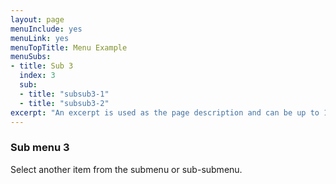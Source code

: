 ```yaml
---
layout: page
menuInclude: yes
menuLink: yes
menuTopTitle: Menu Example
menuSubs:
- title: Sub 3
  index: 3
  sub:
  - title: "subsub3-1"
  - title: "subsub3-2"
excerpt: "An excerpt is used as the page description and can be up to 160 characters long..."
---
```

### Sub menu 3

Select another item from the submenu or sub-submenu.